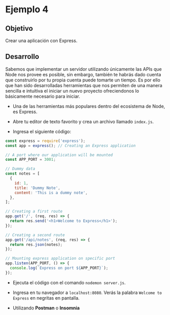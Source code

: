 # Ejemplo 4

## Objetivo

Crear una aplicación con Express.

## Desarrollo

Sabemos que implementar un servidor utilizando únicamente las APIs que Node nos provee es posible, sin embargo, también te habrás dado cuenta que construirlo por tu propia cuenta puede tomarte un tiempo. Es por ello que han sido desarrolladas herramientas que nos permiten de una manera sencilla e intuitiva el iniciar un nuevo proyecto ofreciendonos lo básicamente necesario para iniciar.

* Una de las herramientas más populares dentro del ecosistema de Node, es Express.

* Abre tu editor de texto favorito y crea un archivo llamado `index.js`.

* Ingresa el siguiente código:

```javascript
const express = require('express');
const app = express(); // Creating an Express application 

// A port where our application will be mounted
const APP_PORT = 3001;

// Dummy data
const notes = [
  {
    id: 1,
    title: 'Dummy Note',
    content: 'This is a dummy note',
  },
];

// Creating a first route
app.get('/', (req, res) => {
  return res.send('<h1>Welcome to Express</h1>');
});

// Creating a second route
app.get('/api/notes', (req, res) => {
  return res.json(notes);
});

// Mounting express application on specific port 
app.listen(APP_PORT, () => {
  console.log(`Express on port ${APP_PORT}`);
});
```

* Ejecuta el código con el comando `nodemon server.js`.

* Ingresa en tu navegador a `localhost:8080`. Verás la palabra `Welcome to Express` en negritas en pantalla.

* Utilizando **Postman** o **Insomnia**
